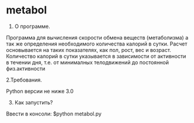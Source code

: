 # metabol
1. О программе.

Программа для вычисления скорости обмена веществ (метаболизма) а так же определения необходимого количества калорий в сутки.
Расчет основывается на таких показателях, как пол, рост, вес и возраст. Количество калорий в сутки указывается в зависимости от активности
в течении дня, т.е. от минималных телодвижений до постоянной физ.активности

2.Требования.

Python версии не ниже 3.0

3. Как запустить?

Ввести в консоли: $python metabol.py
